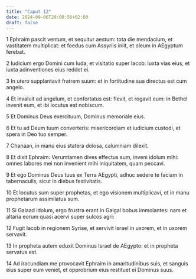 ```yaml
---
title: "Caput 12"
date: 2024-09-06T20:00:56+02:00
draft: false
---
```



1 Ephraim pascit ventum, et sequitur aestum: tota die mendacium, et vastitatem multiplicat: et foedus cum Assyriis iniit, et oleum in AEgyptum ferebat.

2 Iudicium ergo Domini cum Iuda, et visitatio super Iacob: iuxta vias eius, et iuxta adinventiones eius reddet ei.

3 In utero supplantavit fratrem suum: et in fortitudine sua directus est cum angelo.

4 Et invaluit ad angelum, et confortatus est: flevit, et rogavit eum: in Bethel invenit eum, et ibi locutus est nobiscum.

5 Et Dominus Deus exercituum, Dominus memoriale eius.

6 Et tu ad Deum tuum converteris: misericordiam et iudicium custodi, et spera in Deo tuo semper.

7 Chanaan, in manu eius statera dolosa, calumniam dilexit.

8 Et dixit Ephraim: Verumtamen dives effectus sum, inveni idolum mihi: omnes labores mei non invenient mihi iniquitatem, quam peccavi.

9 Et ego Dominus Deus tuus ex Terra AEgypti, adhuc sedere te faciam in tabernaculis, sicut in diebus festivitatis.

10 Et locutus sum super prophetas, et ego visionem multiplicavi, et in manu prophetarum assimilatus sum.

11 Si Galaad idolum, ergo frustra erant in Galgal bobus immolantes: nam et altaria eorum quasi acervi super sulcos agri:

12 Fugit Iacob in regionem Syriae, et servivit Israel in uxorem, et in uxorem servavit.

13 In propheta autem eduxit Dominus Israel de AEgypto: et in propheta servatus est.

14 Ad iracundiam me provocavit Ephraim in amaritudinibus suis, et sanguis eius super eum veniet, et opprobrium eius restituet ei Dominus suus.

